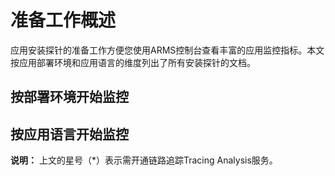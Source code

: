 # 准备工作概述

应用安装探针的准备工作方便您使用ARMS控制台查看丰富的应用监控指标。本文按应用部署环境和应用语言的维度列出了所有安装探针的文档。

## 按部署环境开始监控

## 按应用语言开始监控

**说明：** 上文的星号（\*）表示需开通链路追踪Tracing Analysis服务。

